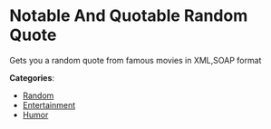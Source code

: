 # Notable And Quotable Random Quote


Gets you a random quote from famous movies in XML,SOAP format



**Categories**:
- [Random](https://github.com/apis-list/apis-list#random)
- [Entertainment](https://github.com/apis-list/apis-list#entertainment)
- [Humor](https://github.com/apis-list/apis-list#humor)







